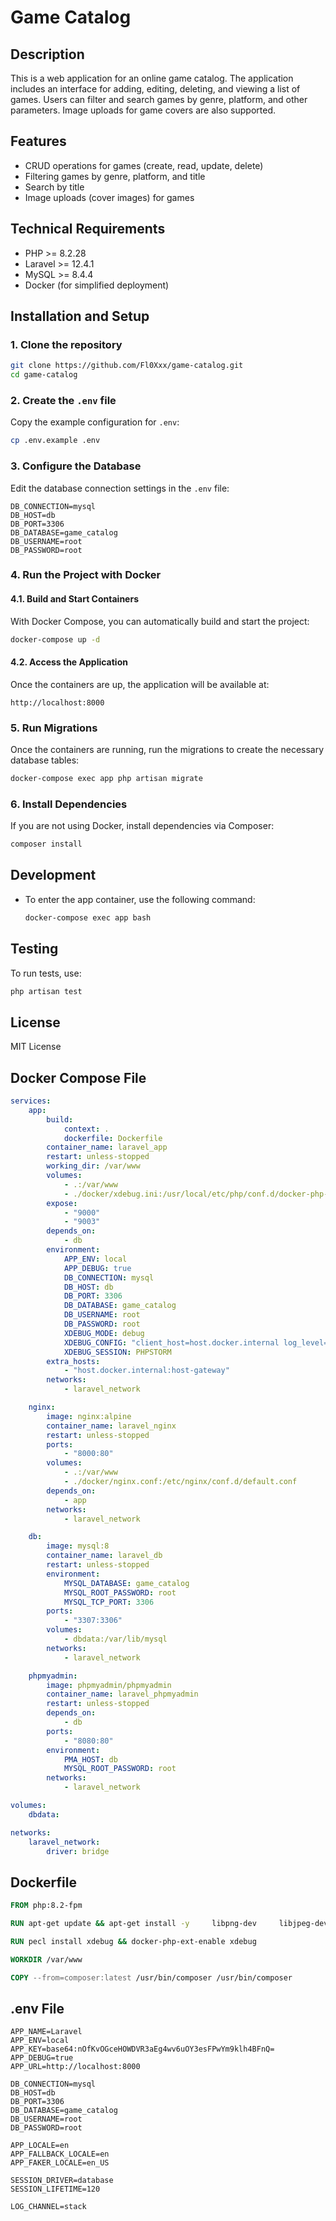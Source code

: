
# Game Catalog

## Description
This is a web application for an online game catalog. The application includes an interface for adding, editing, deleting, and viewing a list of games. Users can filter and search games by genre, platform, and other parameters. Image uploads for game covers are also supported.

## Features
- CRUD operations for games (create, read, update, delete)
- Filtering games by genre, platform, and title
- Search by title
- Image uploads (cover images) for games

## Technical Requirements
- PHP >= 8.2.28
- Laravel >= 12.4.1
- MySQL >= 8.4.4
- Docker (for simplified deployment)

## Installation and Setup

### 1. Clone the repository
```bash
git clone https://github.com/Fl0Xxx/game-catalog.git
cd game-catalog
```

### 2. Create the `.env` file
Copy the example configuration for `.env`:
```bash
cp .env.example .env
```

### 3. Configure the Database
Edit the database connection settings in the `.env` file:
```env
DB_CONNECTION=mysql
DB_HOST=db
DB_PORT=3306
DB_DATABASE=game_catalog
DB_USERNAME=root
DB_PASSWORD=root
```

### 4. Run the Project with Docker

#### 4.1. Build and Start Containers
With Docker Compose, you can automatically build and start the project:
```bash
docker-compose up -d
```

#### 4.2. Access the Application
Once the containers are up, the application will be available at:
```
http://localhost:8000
```

### 5. Run Migrations
Once the containers are running, run the migrations to create the necessary database tables:
```bash
docker-compose exec app php artisan migrate
```

### 6. Install Dependencies
If you are not using Docker, install dependencies via Composer:
```bash
composer install
```

## Development

- To enter the app container, use the following command:
  ```bash
  docker-compose exec app bash
  ```

## Testing

To run tests, use:
```bash
php artisan test
```

## License
MIT License

## Docker Compose File

```yaml
services:
    app:
        build:
            context: .
            dockerfile: Dockerfile
        container_name: laravel_app
        restart: unless-stopped
        working_dir: /var/www
        volumes:
            - .:/var/www
            - ./docker/xdebug.ini:/usr/local/etc/php/conf.d/docker-php-ext-xdebug.ini
        expose:
            - "9000"
            - "9003"
        depends_on:
            - db
        environment:
            APP_ENV: local
            APP_DEBUG: true
            DB_CONNECTION: mysql
            DB_HOST: db
            DB_PORT: 3306
            DB_DATABASE: game_catalog
            DB_USERNAME: root
            DB_PASSWORD: root
            XDEBUG_MODE: debug
            XDEBUG_CONFIG: "client_host=host.docker.internal log_level=0"
            XDEBUG_SESSION: PHPSTORM
        extra_hosts:
            - "host.docker.internal:host-gateway"
        networks:
            - laravel_network

    nginx:
        image: nginx:alpine
        container_name: laravel_nginx
        restart: unless-stopped
        ports:
            - "8000:80"
        volumes:
            - .:/var/www
            - ./docker/nginx.conf:/etc/nginx/conf.d/default.conf
        depends_on:
            - app
        networks:
            - laravel_network

    db:
        image: mysql:8
        container_name: laravel_db
        restart: unless-stopped
        environment:
            MYSQL_DATABASE: game_catalog
            MYSQL_ROOT_PASSWORD: root
            MYSQL_TCP_PORT: 3306
        ports:
            - "3307:3306"
        volumes:
            - dbdata:/var/lib/mysql
        networks:
            - laravel_network

    phpmyadmin:
        image: phpmyadmin/phpmyadmin
        container_name: laravel_phpmyadmin
        restart: unless-stopped
        depends_on:
            - db
        ports:
            - "8080:80"
        environment:
            PMA_HOST: db
            MYSQL_ROOT_PASSWORD: root
        networks:
            - laravel_network

volumes:
    dbdata:

networks:
    laravel_network:
        driver: bridge
```

## Dockerfile

```dockerfile
FROM php:8.2-fpm

RUN apt-get update && apt-get install -y     libpng-dev     libjpeg-dev     libfreetype6-dev     libzip-dev     zip     unzip     git     curl     iputils-ping     net-tools     && docker-php-ext-configure gd --with-freetype --with-jpeg     && docker-php-ext-install pdo pdo_mysql zip gd

RUN pecl install xdebug && docker-php-ext-enable xdebug

WORKDIR /var/www

COPY --from=composer:latest /usr/bin/composer /usr/bin/composer
```

## .env File

```env
APP_NAME=Laravel
APP_ENV=local
APP_KEY=base64:nOfKvOGceHOWDVR3aEg4wv6uOY3esFPwYm9klh4BFnQ=
APP_DEBUG=true
APP_URL=http://localhost:8000

DB_CONNECTION=mysql
DB_HOST=db
DB_PORT=3306
DB_DATABASE=game_catalog
DB_USERNAME=root
DB_PASSWORD=root

APP_LOCALE=en
APP_FALLBACK_LOCALE=en
APP_FAKER_LOCALE=en_US

SESSION_DRIVER=database
SESSION_LIFETIME=120

LOG_CHANNEL=stack
```

